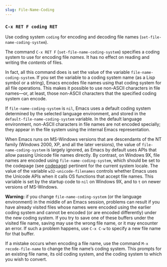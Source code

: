 ```yaml
---
slug: File-Name-Coding
---
```


### `C-x RET F coding RET`

Use coding system `coding` for encoding and decoding file names (`set-file-name-coding-system`).

The command `C-x RET F` (`set-file-name-coding-system`) specifies a coding system to use for encoding file *names*. It has no effect on reading and writing the *contents* of files.

In fact, all this command does is set the value of the variable `file-name-coding-system`. If you set the variable to a coding system name (as a Lisp symbol or a string), Emacs encodes file names using that coding system for all file operations. This makes it possible to use non-ASCII characters in file names—or, at least, those non-ASCII characters that the specified coding system can encode.

If `file-name-coding-system` is `nil`, Emacs uses a default coding system determined by the selected language environment, and stored in the `default-file-name-coding-system` variable. In the default language environment, non-ASCII characters in file names are not encoded specially; they appear in the file system using the internal Emacs representation.

When Emacs runs on MS-Windows versions that are descendants of the NT family (Windows 2000, XP, and all the later versions), the value of `file-name-coding-system` is largely ignored, as Emacs by default uses APIs that allow passing Unicode file names directly. By contrast, on Windows 9X, file names are encoded using `file-name-coding-system`, which should be set to the codepage (see [codepage](Coding-Systems)) pertinent for the current system locale. The value of the variable `w32-unicode-filenames` controls whether Emacs uses the Unicode APIs when it calls OS functions that accept file names. This variable is set by the startup code to `nil` on Windows 9X, and to `t` on newer versions of MS-Windows.

**Warning:** if you change `file-name-coding-system` (or the language environment) in the middle of an Emacs session, problems can result if you have already visited files whose names were encoded using the earlier coding system and cannot be encoded (or are encoded differently) under the new coding system. If you try to save one of these buffers under the visited file name, saving may use the wrong file name, or it may encounter an error. If such a problem happens, use `C-x C-w` to specify a new file name for that buffer.

If a mistake occurs when encoding a file name, use the command `M-x recode-file-name` to change the file name’s coding system. This prompts for an existing file name, its old coding system, and the coding system to which you wish to convert.
